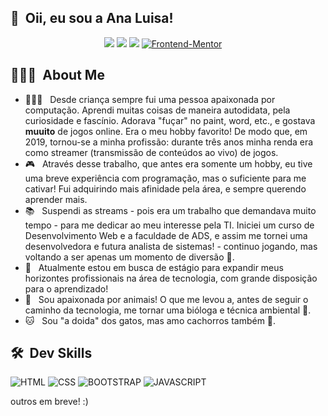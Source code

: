 <h2>👋 &nbsp;Oii, eu sou a Ana Luisa! </h2>
<p align="center">
<a href="https://www.instagram.com/analufav"><img src="https://img.shields.io/badge/Instagram-E4405F?style=for-the-badge&logo=instagram&logoColor=white"/></a>
<a href="https://www.linkedin.com/in/analuisafav"><img src="https://img.shields.io/badge/LinkedIn-0077B5?style=for-the-badge&logo=linkedin&logoColor=white"/></a>
<a href="mailto:analuisafav@gmail.com"><img src="https://img.shields.io/badge/gmail-D14836?style=for-the-badge&logo=gmail&logoColor=white"/></a>
<a href="https://www.frontendmentor.io/profile/AnaLuisaFav" target="_blank"><img src="https://img.shields.io/badge/FEM%20Profile-f8f9f8?style=for-the-badge&logo=Frontend-Mentor&logoColor=black" alt="Frontend-Mentor"></a> &nbsp;&nbsp;&nbsp;

</p>

<h2> 👩🏻‍💻 &nbsp;About Me </h2>

- 👩🏻‍💻 &nbsp; Desde criança sempre fui uma pessoa apaixonada por computação. Aprendi muitas coisas de maneira autodidata, pela curiosidade e fascínio. Adorava "fuçar" no paint, word, etc., e gostava <strong>muuito</strong> de jogos online. Era o meu hobby favorito! De modo que, em 2019, tornou-se a minha profissão: durante três anos minha renda era como streamer (transmissão de conteúdos ao vivo) de jogos.
- 🎮 &nbsp; Através desse trabalho, que antes era somente um hobby, eu tive uma breve experiência com programação, mas o suficiente para me cativar! Fui adquirindo mais afinidade pela área, e sempre querendo aprender mais. <br>
- 📚 &nbsp; Suspendi as streams - pois era um trabalho que demandava muito tempo - para me dedicar ao meu interesse pela TI. Iniciei um curso de Desenvolvimento Web e a faculdade de ADS, e assim me tornei uma desenvolvedora e futura analista de sistemas! - continuo jogando, mas voltando a ser apenas um momento de diversão 🤪.
- 🎯 &nbsp; Atualmente estou em busca de estágio para expandir meus horizontes profissionais na área de tecnologia, com grande disposição para o aprendizado!
- 🦋 &nbsp; Sou apaixonada por animais! O que me levou a, antes de seguir o caminho da tecnologia, me tornar uma bióloga e técnica ambiental 💚.
- 🐱 &nbsp; Sou "a doida" dos gatos, mas amo cachorros também 🐶.

<h2> 🛠 &nbsp;Dev Skills</h2>

![HTML](https://img.shields.io/badge/HTML-239120?style=for-the-badge&logo=html5&logoColor=white)
![CSS](https://img.shields.io/badge/CSS-3498DB?&style=for-the-badge&logo=css3&logoColor=white)
![BOOTSTRAP](https://img.shields.io/badge/Bootstrap-563D7C?style=for-the-badge&logo=bootstrap&logoColor=white)
![JAVASCRIPT](https://img.shields.io/badge/JavaScript-F7DF1E?style=for-the-badge&logo=javascript&logoColor=black)

outros em breve! :)
